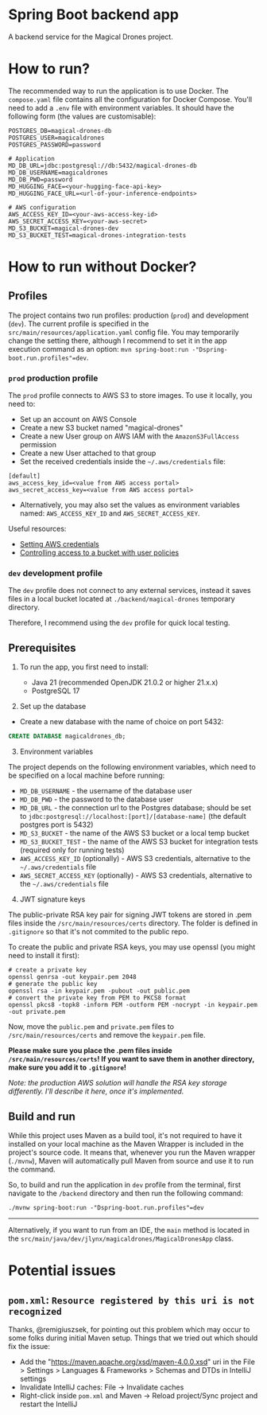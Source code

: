 # Spring Boot backend app

A backend service for the Magical Drones project.

# How to run?

The recommended way to run the application is to use Docker. The `compose.yaml` file
contains all the configuration for Docker Compose. You'll need to add a `.env` file with
environment variables. It should have the following form (the values are customisable):

```dotenv
POSTGRES_DB=magical-drones-db
POSTGRES_USER=magicaldrones
POSTGRES_PASSWORD=password

# Application
MD_DB_URL=jdbc:postgresql://db:5432/magical-drones-db
MD_DB_USERNAME=magicaldrones
MD_DB_PWD=password
MD_HUGGING_FACE=<your-hugging-face-api-key>
MD_HUGGING_FACE_URL=<url-of-your-inference-endpoints>

# AWS configuration
AWS_ACCESS_KEY_ID=<your-aws-access-key-id>
AWS_SECRET_ACCESS_KEY=<your-aws-secret>
MD_S3_BUCKET=magical-drones-dev
MD_S3_BUCKET_TEST=magical-drones-integration-tests
```

# How to run without Docker?

## Profiles

The project contains two run profiles: production (`prod`) and development (`dev`).
The current profile is specified in the `src/main/resources/application.yaml` config file.
You may temporarily change the setting there, although I recommend to set it in the app
execution command as an option: `mvn spring-boot:run -"Dspring-boot.run.profiles"=dev`.

### `prod` production profile

The `prod` profile connects to AWS S3 to store images. To use it locally, you need to:
- Set up an account on AWS Console
- Create a new S3 bucket named "magical-drones"
- Create a new User group on AWS IAM with the `AmazonS3FullAccess` permission
- Create a new User attached to that group
- Set the received credentials inside the `~/.aws/credentials` file:
```
[default]
aws_access_key_id=<value from AWS access portal>
aws_secret_access_key=<value from AWS access portal>
```
- Alternatively, you may also set the values as environment variables named: `AWS_ACCESS_KEY_ID` and `AWS_SECRET_ACCESS_KEY`.

Useful resources:
- [Setting AWS credentials](https://docs.aws.amazon.com/sdk-for-java/latest/developer-guide/credentials-temporary.html)
- [Controlling access to a bucket with user policies](https://docs.aws.amazon.com/AmazonS3/latest/userguide/walkthrough1.html)

### `dev` development profile
The `dev` profile does not connect to any external services, instead it saves files in a local bucket located at `./backend/magical-drones` temporary directory.

Therefore, I recommend using the `dev` profile for quick local testing.

## Prerequisites

1. To run the app, you first need to install:
   - Java 21 (recommended OpenJDK 21.0.2 or higher 21.x.x)
   - PostgreSQL 17


2. Set up the database
- Create a new database with the name of choice on port 5432:
```sql
CREATE DATABASE magicaldrones_db;
```

3. Environment variables

The project depends on the following environment variables, which need to be specified on a local machine before running:
- `MD_DB_USERNAME` - the username of the database user
- `MD_DB_PWD` - the password to the database user
- `MD_DB_URL` - the connection url to the Postgres database; should be set to `jdbc:postgresql://localhost:[port]/[database-name]` (the default postgres port is 5432)
- `MD_S3_BUCKET` - the name of the AWS S3 bucket or a local temp bucket
- `MD_S3_BUCKET_TEST` - the name of the AWS S3 bucket for integration tests (required only for running tests)
- `AWS_ACCESS_KEY_ID` (optionally) - AWS S3 credentials, alternative to the `~/.aws/credentials` file
- `AWS_SECRET_ACCESS_KEY` (optionally) - AWS S3 credentials, alternative to the `~/.aws/credentials` file

4. JWT signature keys

The public-private RSA key pair for signing JWT tokens are stored in .pem files inside the `/src/main/resources/certs` directory. The folder is defined in `.gitignore` so that it's not commited to the public repo.

To create the public and private RSA keys, you may use openssl (you might need to install it first):

```shell
# create a private key
openssl genrsa -out keypair.pem 2048
# generate the public key
openssl rsa -in keypair.pem -pubout -out public.pem
# convert the private key from PEM to PKCS8 format
openssl pkcs8 -topk8 -inform PEM -outform PEM -nocrypt -in keypair.pem -out private.pem
```
Now, move the `public.pem` and `private.pem` files to `/src/main/resources/certs` and remove the `keypair.pem` file.

**Please make sure you place the .pem files inside `/src/main/resources/certs`! If you want to save them in another directory, make sure you add it to `.gitignore`!**

*Note: the production AWS solution will handle the RSA key storage differently. I'll describe it here, once it's implemented.*

## Build and run
While this project uses Maven as a build tool, it's not required to have it installed on your local
machine as the Maven Wrapper is included in the project's source code.
It means that, whenever you run the Maven wrapper (`./mvnw`), Maven will automatically pull Maven
from source and use it to run the command.

So, to build and run the application in `dev` profile from the terminal, first navigate to the
`/backend` directory and then run the following command:

```shell
./mvnw spring-boot:run -"Dspring-boot.run.profiles"=dev
```
---
Alternatively, if you want to run from an IDE, the `main` method is located in the `src/main/java/dev/jlynx/magicaldrones/MagicalDronesApp` class.

# Potential issues

## `pom.xml`: `Resource registered by this uri is not recognized`

Thanks, @remigiuszsek, for pointing out this problem which may occur to some folks during initial Maven setup. Things that we tried out which should fix the issue:
- Add the "https://maven.apache.org/xsd/maven-4.0.0.xsd" uri in the File > Settings > Languages & Frameworks > Schemas and DTDs in IntelliJ settings
- Invalidate IntelliJ caches: File -> Invalidate caches
- Right-click inside `pom.xml` and Maven -> Reload project/Sync project and restart the IntelliJ